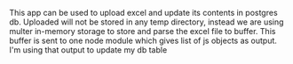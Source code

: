 This app can be used to upload excel and update its contents in postgres db.
Uploaded will not be stored in any temp directory, instead we are using multer in-memory storage to store and parse the excel file to buffer. This buffer is sent to one node module which gives list of js objects as output. I'm using that output to update my db table

